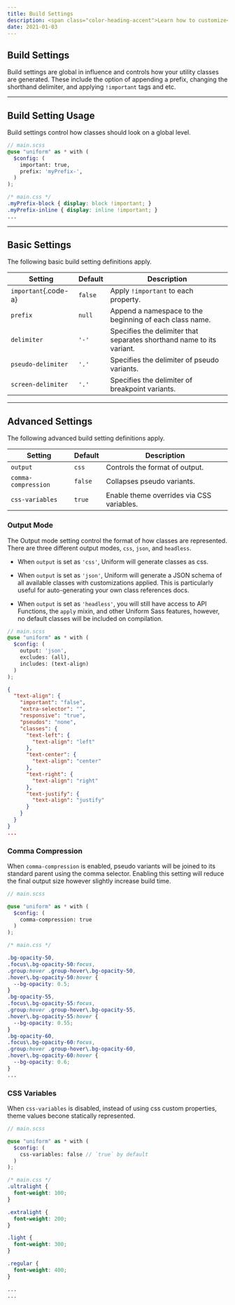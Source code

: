 ```yaml
---
title: Build Settings
description: <span class="color-heading-accent">Learn how to customize</span> how classes are constructed
date: 2021-01-03
---
```


## Build Settings

Build settings are global in influence and controls how your utility classes are generated. These include the option of appending a prefix, changing the shorthand delimiter, and applying `!important` tags and etc.



---

## Build Setting Usage

Build settings control how classes should look on a global level.

```scss
// main.scss
@use "uniform" as * with (
  $config: (
    important: true,
    prefix: 'myPrefix-',
  )
);
```

```css
/* main.css */
.myPrefix-block { display: block !important; }
.myPrefix-inline { display: inline !important; }
...
```

---

## Basic Settings

The following basic build setting definitions apply.

| Setting | Default | Description |
| - | - | - |
| `important`{.code-a} | `false` | Apply `!important` to each property. |
| `prefix` | `null` | Append a namespace to the beginning of each class name. |
| `delimiter` | `'-'` | Specifies the delimiter that separates shorthand name to its variant. |
| `pseudo-delimiter` | `'.'` | Specifies the delimiter of pseudo variants. |
| `screen-delimiter` | `'.'` | Specifies the delimiter of breakpoint variants. |



---

## Advanced Settings

The following advanced build setting definitions apply.

| Setting | Default | Description |
| - | - | - |
| `output` | `css` | Controls the format of output. |
| `comma-compression` | `false` | Collapses pseudo variants. |
| `css-variables` | `true` | Enable theme overrides via CSS variables. |



### Output Mode

The Output mode setting control the format of how classes are represented. There are three different output modes, `css`, `json`, and `headless`. 

- When `output` is set as `'css'`, Uniform will generate classes as css. 

- When `output` is set as `'json'`, Uniform will generate a JSON schema of all available classes with customizations applied. This is particularly useful for auto-generating your own class references docs. 

- When `output` is set as `'headless'`, you will still have access to API Functions, the `apply` mixin, and other Uniform Sass features, however, no default classes will be included on compilation. 

```scss
// main.scss
@use "uniform" as * with (
  $config: (
    output: 'json',
    excludes: (all),
    includes: (text-align)
  )
);
```

```json
{
  "text-align": {
    "important": "false",
    "extra-selector": "",
    "responsive": "true",
    "pseudos": "none",
    "classes": {
      "text-left": {
        "text-align": "left"
      },
      "text-center": {
        "text-align": "center"
      },
      "text-right": {
        "text-align": "right"
      },
      "text-justify": {
        "text-align": "justify"
      }
    }
  }
}
...
```



### Comma Compression

When `comma-compression` is enabled, pseudo variants will be joined to its standard parent using the comma selector. Enabling this setting will reduce the final output size however slightly increase build time.

```scss
// main.scss

@use "uniform" as * with (
  $config: (    
    comma-compression: true
  )
);
```

```css
/* main.css */

.bg-opacity-50, 
.focus\.bg-opacity-50:focus, 
.group:hover .group-hover\.bg-opacity-50, 
.hover\.bg-opacity-50:hover {
  --bg-opacity: 0.5;
}
.bg-opacity-55, 
.focus\.bg-opacity-55:focus, 
.group:hover .group-hover\.bg-opacity-55, 
.hover\.bg-opacity-55:hover {
  --bg-opacity: 0.55;
}
.bg-opacity-60, 
.focus\.bg-opacity-60:focus, 
.group:hover .group-hover\.bg-opacity-60, 
.hover\.bg-opacity-60:hover {
  --bg-opacity: 0.6;
}
...
```

### CSS Variables

When `css-variables` is disabled, instead of using css custom properties, theme values becone statically represented.


```scss
// main.scss

@use "uniform" as * with (
  $config: (    
    css-variables: false // `true` by default
  )
);
```

```css
/* main.css */
.ultralight {
  font-weight: 100;
}

.extralight {
  font-weight: 200;
}

.light {
  font-weight: 300;
}

.regular {
  font-weight: 400;
}

...
...
```